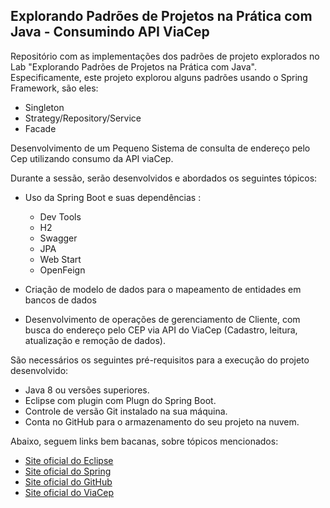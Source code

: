 <h2> Explorando Padrões de Projetos na Prática com Java - Consumindo API ViaCep </h2>

Repositório com as implementações dos padrões de projeto explorados no Lab "Explorando Padrões de Projetos na Prática com Java". Especificamente, este projeto explorou alguns padrões usando o Spring Framework, são eles:
- Singleton
- Strategy/Repository/Service
- Facade


Desenvolvimento de um Pequeno Sistema de consulta de endereço pelo Cep utilizando consumo da API viaCep.

Durante a sessão, serão desenvolvidos e abordados os seguintes tópicos:

* Uso da Spring Boot e suas dependências :
	* Dev Tools
	* H2
	* Swagger	
	* JPA
	* Web Start
	* OpenFeign

* Criação de modelo de dados para o mapeamento de entidades em bancos de dados
* Desenvolvimento de operações de gerenciamento de Cliente, com busca do endereço pelo CEP via API do ViaCep (Cadastro, leitura, atualização e remoção de dados).


São necessários os seguintes pré-requisitos para a execução do projeto desenvolvido:

* Java 8 ou versões superiores.
* Eclipse com plugin com Plugn do Spring Boot.
* Controle de versão Git instalado na sua máquina.
* Conta no GitHub para o armazenamento do seu projeto na nuvem.

Abaixo, seguem links bem bacanas, sobre tópicos mencionados:


* [Site oficial do Eclipse](https://www.eclipse.org/)
* [Site oficial do Spring](https://spring.io/)
* [Site oficial do GitHub](http://github.com/)
* [Site oficial do ViaCep](https://viacep.com.br/)